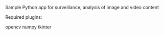 Sample Python app for surveillance, analysis of image and video content

Required plugins:

opencv
numpy
tkinter
